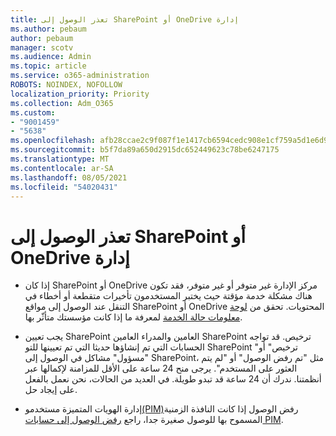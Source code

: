 ```yaml
---
title: تعذر الوصول إلى SharePoint أو OneDrive إدارة
ms.author: pebaum
author: pebaum
manager: scotv
ms.audience: Admin
ms.topic: article
ms.service: o365-administration
ROBOTS: NOINDEX, NOFOLLOW
localization_priority: Priority
ms.collection: Adm_O365
ms.custom:
- "9001459"
- "5638"
ms.openlocfilehash: afb28ccae2c9f087f1e1417cb6594cedc908e1cf759a5d1e6d92c4ee9a75527d
ms.sourcegitcommit: b5f7da89a650d2915dc652449623c78be6247175
ms.translationtype: MT
ms.contentlocale: ar-SA
ms.lasthandoff: 08/05/2021
ms.locfileid: "54020431"
---
```

# <a name="unable-to-access-sharepoint-or-onedrive-admin-center"></a>تعذر الوصول إلى SharePoint أو OneDrive إدارة

- إذا كان SharePoint أو OneDrive مركز الإدارة غير متوفر أو غير متوفر، فقد تكون هناك مشكلة خدمة مؤقتة حيث يختبر المستخدمون تأخيرات متقطعة أو أخطاء في التنقل عند الوصول إلى مواقع SharePoint أو OneDrive المحتويات. تحقق من [لوحة معلومات حالة الخدمة](https://admin.microsoft.com/AdminPortal/Home#/servicehealth) لمعرفة ما إذا كانت مؤسستك متأثّر بها.

- يجب تعيين SharePoint العامين والمدراء العامين SharePoint ترخيص. قد تواجه الحسابات التي تم إنشاؤها حديثا التي تم تعيينها للتو SharePoint "ترخيص" أو "مسؤول" مشاكل في الوصول إلى SharePoint، مثل "تم رفض الوصول" أو "لم يتم العثور على المستخدم". يرجى منح 24 ساعة على الأقل للمزامنة لإكمالها عبر أنظمتنا. ندرك أن 24 ساعة قد تبدو طويلة. في العديد من الحالات، نحن نعمل بالفعل على إيجاد حل.

- إدارة الهويات المتميزة مستخدمو[(PIM)](https://docs.microsoft.com/azure/active-directory/privileged-identity-management/pim-how-to-add-role-to-user?tabs=new)رفض الوصول إذا كانت النافذة الزمنية المسموح بها للوصول صغيرة جدا، راجع [رفض الوصول إلى حسابات PIM](https://docs.microsoft.com/sharepoint/troubleshoot/administration/access-denied-to-pim-user-accounts).